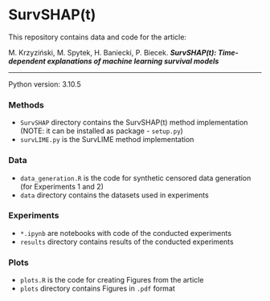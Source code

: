 # SurvSHAP(t)
This repository contains data and code for the article:

M. Krzyziński, M. Spytek, H. Baniecki, P. Biecek. ***SurvSHAP(t): Time-dependent explanations of machine learning survival models***


<hr/>

Python version: 3.10.5

### Methods 
- `SurvSHAP` directory contains the SurvSHAP(t) method implementation (NOTE: it can be installed as package - `setup.py`) 
- `survLIME.py` is the SurvLIME method implementation

### Data
- `data_generation.R` is the code for synthetic censored data generation (for Experiments 1 and 2)
- `data` directory contains the datasets used in experiments

### Experiments
- `*.ipynb` are notebooks with code of the conducted experiments 
- `results` directory contains results of the conducted experiments

### Plots
- `plots.R` is the code for creating Figures from the article
- `plots` directory contains Figures in `.pdf` format
